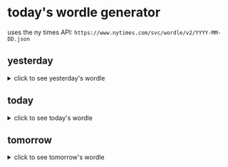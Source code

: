 # today's wordle generator

uses the ny times API: `https://www.nytimes.com/svc/wordle/v2/YYYY-MM-DD.json`

## yesterday

<details>
    <summary>click to see yesterday's wordle</summary>

    deity

</details>

## today

<details>
    <summary>click to see today's wordle</summary>

    spear

</details>

## tomorrow

<details>
    <summary>click to see tomorrow's wordle</summary>

    check

</details>
